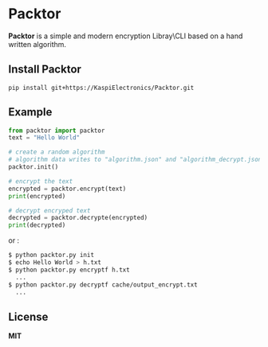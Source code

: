 # Packtor
**Packtor** is a simple and modern encryption Libray\CLI based on a hand written algorithm.

## Install Packtor
```
pip install git+https://KaspiElectronics/Packtor.git
```

## Example
```py
from packtor import packtor
text = "Hello World"

# create a random algorithm
# algorithm data writes to "algorithm.json" and "algorithm_decrypt.json"
packtor.init()

# encrypt the text
encrypted = packtor.encrypt(text)
print(encrypted)

# decrypt encryped text
decrypted = packtor.decrypte(encrypted)
print(decrypted)
```
or :
```bash
$ python packtor.py init
$ echo Hello World > h.txt
$ python packtor.py encryptf h.txt
  ...
$ python packtor.py decryptf cache/output_encrypt.txt
  ...
```

## License
**MIT**
